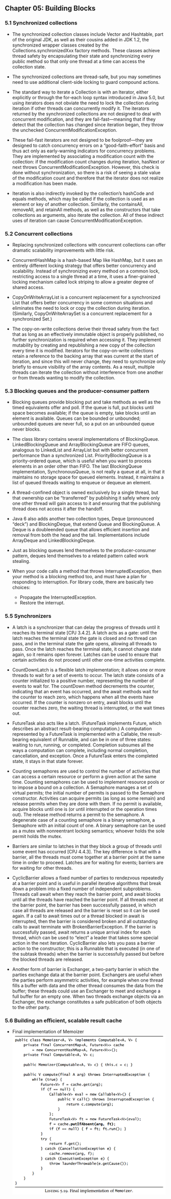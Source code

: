 ## Chapter 05: Building Blocks

### 5.1 Synchronized collections

- The synchronized collection classes include Vector and Hashtable, part of the original JDK, as well as their cousins added in JDK 1.2, the synchronized wrapper classes created by the Collections.synchronizedXxx factory methods. These classes achieve thread safety by encapsulating their state and synchronizing every public method so that only one thread at a time can access the collection state.

- The synchronized collections are thread-safe, but you may sometimes need to use additional client-side locking to guard compound actions.

- The standard way to iterate a Collection is with an Iterator, either explicitly or through the for-each loop syntax introduced in Java 5.0, but using iterators does not obviate the need to lock the collection during iteration if other threads can concurrently modify it. The iterators returned by the synchronized collections are not designed to deal with concurrent modification, and they are fail-fast—meaning that if they detect that the collection has changed since iteration began, they throw the unchecked ConcurrentModificationException.

- These fail-fast iterators are not designed to be foolproof—they are designed to catch concurrency errors on a “good-faith-effort” basis and thus act only as early-warning indicators for concurrency problems. They are implemented by associating a modification count with the collection: if the modification count changes during iteration, hasNext or next throws ConcurrentModificationException. However, this check is done without synchronization, so there is a risk of seeing a stale value of the modification count and therefore that the iterator does not realize a modification has been made.

- Iteration is also indirectly invoked by the collection’s hashCode and equals methods, which may be called if the collection is used as an element or key of another collection. Similarly, the containsAll, removeAll, and retainAll methods, as well as the constructors that take collections as arguments, also iterate the collection. All of these indirect uses of iteration can cause ConcurrentModificationException.

### 5.2 Concurrent collections

- Replacing synchronized collections with concurrent collections can offer dramatic scalability improvements with little risk.

- ConcurrentHashMap is a hash-based Map like HashMap, but it uses an entirely different locking strategy that offers better concurrency and scalability. Instead of synchronizing every method on a common lock, restricting access to a single
thread at a time, it uses a finer-grained locking mechanism called lock striping to allow a greater degree of shared access.

- CopyOnWriteArrayList is a concurrent replacement for a synchronized List that offers better concurrency in some common situations and eliminates the need to lock or copy the collection during iteration. (Similarly, CopyOnWriteArraySet is a concurrent replacement for a synchronized Set.)

- The copy-on-write collections derive their thread safety from the fact that as long as an effectively immutable object is properly published, no further synchronization is required when accessing it. They implement mutability by creating and republishing a new copy of the collection every time it is modified. Iterators for the copy-on-write collections retain a reference to the backing array that was current at the start of iteration, and since this will never change, they need to synchronize only briefly to ensure visibility of the array contents. As a result, multiple threads can iterate the collection without interference from one another or from threads wanting to modify the collection.

### 5.3 Blocking queues and the producer-consumer pattern

- Blocking queues provide blocking put and take methods as well as the timed equivalents offer and poll. If the queue is full, put blocks until space becomes available; if the queue is empty, take blocks until an element is available. Queues can be bounded or unbounded; unbounded queues are never full, so a put on an unbounded queue never blocks.

- The class library contains several implementations of BlockingQueue. LinkedBlockingQueue and ArrayBlockingQueue are FIFO queues, analogous to LinkedList and ArrayList but with better concurrent performance than a synchronized List. PriorityBlockingQueue is a priority-ordered queue, which is useful when you want to process elements in an order other than FIFO. The last BlockingQueue implementation, SynchronousQueue, is not really a queue at all, in that it maintains no storage space for queued elements. Instead, it maintains a list of queued threads waiting to enqueue or dequeue an element.

- A thread-confined object is owned exclusively by a single thread, but that ownership can be “transferred” by publishing it safely where only one other thread will gain access to it and ensuring that the publishing thread does not access it after the handoff.

- Java 6 also adds another two collection types, Deque (pronounced “deck”) and BlockingDeque, that extend Queue and BlockingQueue. A Deque is a doubleended queue that allows efficient insertion and removal from both the head and the tail. Implementations include ArrayDeque and LinkedBlockingDeque.

- Just as blocking queues lend themselves to the producer-consumer pattern, deques lend themselves to a related pattern called work stealing.

- When your code calls a method that throws InterruptedException, then your method is a blocking method too, and must have a plan for responding to interruption. For library code, there are basically two choices:
	- Propagate the InterruptedException.
	- Restore the interrupt.

### 5.5 Synchronizers

- A latch is a synchronizer that can delay the progress of threads until it reaches its terminal state [CPJ 3.4.2]. A latch acts as a gate: until the latch reaches the terminal state the gate is closed and no thread can pass, and in the terminal state the gate opens, allowing all threads to pass. Once the latch reaches the terminal state, it cannot change state again, so it remains open forever. Latches can be used to ensure that certain activities do not proceed until other one-time activities complete.

- CountDownLatch is a flexible latch implementation; it allows one or more threads to wait for a set of events to occur. The latch state consists of a counter initialized to a positive number, representing the number of events to wait for. The countDown method decrements the counter, indicating that an event has occurred, and the await methods wait for the counter to reach zero, which happens when all the events have occurred. If the counter is nonzero on entry, await blocks until the counter reaches zero, the waiting thread is interrupted, or the wait times out.

- FutureTask also acts like a latch. (FutureTask implements Future, which describes an abstract result-bearing computation.) A computation represented by a FutureTask is implemented with a Callable, the result-bearing equivalent of Runnable, and can be in one of three states: waiting to run, running, or completed. Completion subsumes all the ways a computation can complete, including normal completion, cancellation, and exception. Once a FutureTask enters the completed state, it stays in that state forever.

- Counting semaphores are used to control the number of activities that can access a certain resource or perform a given action at the same time. Counting semaphores can be used to implement resource pools or to impose a bound on a collection. A Semaphore manages a set of virtual permits; the initial number of permits is passed to the Semaphore constructor. Activities can acquire permits (as long as some remain) and release permits when they are done with them. If no permit is available, acquire blocks until one is (or until interrupted or the operation times out). The release method returns a permit to the semaphore. A degenerate case of a counting semaphore is a binary semaphore, a Semaphore with an initial count of one. A binary semaphore can be used as a mutex with nonreentrant locking semantics; whoever holds the sole permit holds the mutex.

- Barriers are similar to latches in that they block a group of threads until some event has occurred [CPJ 4.4.3]. The key difference is that with a barrier, all the threads must come together at a barrier point at the same time in order to proceed. Latches are for waiting for events; barriers are for waiting for other threads.

- CyclicBarrier allows a fixed number of parties to rendezvous repeatedly at a barrier point and is useful in parallel iterative algorithms that break down a problem into a fixed number of independent subproblems. Threads call await when they reach the barrier point, and await blocks until all the threads have reached the barrier point. If all threads meet at the barrier point, the barrier has been successfully passed, in which case all threads are released and the barrier is reset so it can be used again. If a call to await times out or a thread blocked in await is interrupted, then the barrier is considered broken and all outstanding calls to await terminate with BrokenBarrierException. If the barrier is successfully passed, await returns a unique arrival index for each thread, which can be used to “elect” a leader that takes some special action in the next iteration. CyclicBarrier also lets you pass a barrier action to the constructor; this is a Runnable that is executed (in one of the subtask threads) when the barrier is successfully passed but before the blocked threads are released.

- Another form of barrier is Exchanger, a two-party barrier in which the parties exchange data at the barrier point. Exchangers are useful when the parties perform asymmetric activities, for example when one thread fills a buffer with data and the other thread consumes the data from the buffer; these threads could use an Exchanger to meet and exchange a full buffer for an empty one. When two threads exchange objects via an Exchanger, the exchange constitutes a safe publication of both objects to the other party.

### 5.6 Building an efficient, scalable result cache

- Final implementation of Memoizer  
![alt text](img/fig_5_1_Memoizer.PNG)  